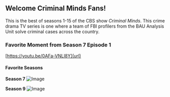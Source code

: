 ## Welcome Criminal Minds Fans! 

This is the best of seasons 1-15 of the CBS show _Criminal Minds_. This crime drama TV series is one where a team of FBI profilers from the BAU Analysis Unit solve criminal cases across the country.  

### Favorite Moment from Season 7 Episode 1 

[https://youtu.be/0AFa-VNLl8Y](url)

#### Favorite Seasons 

**Season 7** 
![Image](https://i.ytimg.com/vi/qEEYKxZeO-A/hqdefault.jpg)

**Season 9**
![Image](https://lh3.googleusercontent.com/proxy/BsJ0kpiY09XZDuNiSwIjhs9MeCJlXVR45mcTSRIdD-qJoxQ6NzjDzQQLr6i0Z-AuqleaX-UQwlmgtgi_d8PR7TiRuWjpatixLP8PKorepZWzkOfRwiRiAhf6iY48NRQhDTV2X4HBQkRawayHBWQ)

